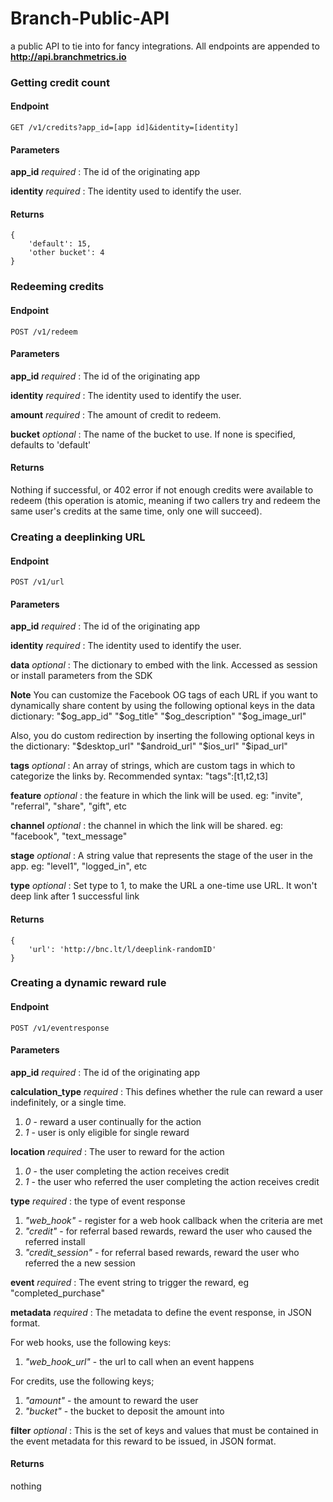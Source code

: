 Branch-Public-API
=================

a public API to tie into for fancy integrations. All endpoints are appended to **http://api.branchmetrics.io**

### Getting credit count

#### Endpoint

    GET /v1/credits?app_id=[app id]&identity=[identity]

#### Parameters

**app_id** _required_
: The id of the originating app

**identity**  _required_
: The identity used to identify the user.

#### Returns

    {
        'default': 15,
        'other bucket': 4
    }

### Redeeming credits

#### Endpoint

    POST /v1/redeem

#### Parameters

**app_id** _required_
: The id of the originating app

**identity**  _required_
: The identity used to identify the user.

**amount** _required_
: The amount of credit to redeem.

**bucket** _optional_
: The name of the bucket to use. If none is specified, defaults to 'default'

#### Returns

Nothing if successful, or 402 error if not enough credits were available to redeem (this operation is atomic, meaning if two callers try and redeem the same user's credits at the same time, only one will succeed).

### Creating a deeplinking URL

#### Endpoint

    POST /v1/url

#### Parameters

**app_id** _required_
: The id of the originating app

**identity**  _required_
: The identity used to identify the user.

**data** _optional_
: The dictionary to embed with the link. Accessed as session or install parameters from the SDK

**Note** 
You can customize the Facebook OG tags of each URL if you want to dynamically share content by using the following optional keys in the data dictionary:
"$og_app_id"
"$og_title"
"$og_description"
"$og_image_url"

Also, you do custom redirection by inserting the following optional keys in the dictionary:
"$desktop_url"
"$android_url"
"$ios_url"
"$ipad_url"

**tags** _optional_
: An array of strings, which are custom tags in which to categorize the links by. Recommended syntax: "tags":[t1,t2,t3]

**feature** _optional_
: the feature in which the link will be used. eg: "invite", "referral", "share", "gift", etc

**channel** _optional_
: the channel in which the link will be shared. eg: "facebook", "text_message"

**stage** _optional_
: A string value that represents the stage of the user in the app. eg: "level1", "logged_in", etc

**type** _optional_
: Set type to 1, to make the URL a one-time use URL. It won't deep link after 1 successful link

#### Returns

    {
        'url': 'http://bnc.lt/l/deeplink-randomID'
    }

### Creating a dynamic reward rule

#### Endpoint

    POST /v1/eventresponse

#### Parameters

**app_id** _required_
: The id of the originating app

**calculation_type**  _required_
: This defines whether the rule can reward a user indefinitely, or a single time.

1. _0_ - reward a user continually for the action
1. _1_ - user is only eligible for single reward

**location** _required_
: The user to reward for the action

1. _0_ - the user completing the action receives credit
1. _1_ - the user who referred the user completing the action receives credit

**type** _required_
: the type of event response

1. _"web_hook"_ - register for a web hook callback when the criteria are met
1. _"credit"_ - for referral based rewards, reward the user who caused the referred install
1. _"credit_session"_ - for referral based rewards, reward the user who referred the a new session

**event** _required_
: The event string to trigger the reward, eg "completed_purchase"

**metadata** _required_
: The metadata to define the event response, in JSON format.

For web hooks, use the following keys:

1. _"web_hook_url"_ - the url to call when an event happens

For credits, use the following keys;

1. _"amount"_ - the amount to reward the user
1. _"bucket"_ - the bucket to deposit the amount into

**filter** _optional_
: This is the set of keys and values that must be contained in the event metadata for this reward to be issued, in JSON format.

#### Returns

nothing
